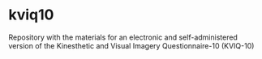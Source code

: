 # kviq10
Repository with the materials for an electronic and self-administered version of the Kinesthetic and Visual Imagery Questionnaire-10 (KVIQ-10)

